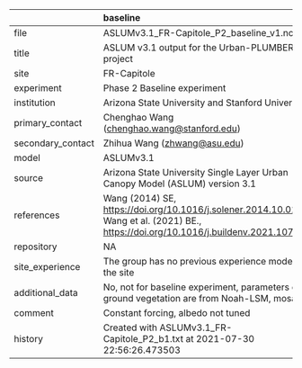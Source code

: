 |                   | baseline                                                                                                                              |
|:------------------|:--------------------------------------------------------------------------------------------------------------------------------------|
| file              | ASLUMv3.1_FR-Capitole_P2_baseline_v1.nc                                                                                               |
| title             | ASLUM v3.1 output for the Urban-PLUMBER project                                                                                       |
| site              | FR-Capitole                                                                                                                           |
| experiment        | Phase 2 Baseline experiment                                                                                                           |
| institution       | Arizona State University and Stanford University                                                                                      |
| primary_contact   | Chenghao Wang (chenghao.wang@stanford.edu)                                                                                            |
| secondary_contact | Zhihua Wang (zhwang@asu.edu)                                                                                                          |
| model             | ASLUMv3.1                                                                                                                             |
| source            | Arizona State University Single Layer Urban Canopy Model (ASLUM) version 3.1                                                          |
| references        | Wang (2014) SE, https://doi.org/10.1016/j.solener.2014.10.012; Wang et al. (2021) BE., https://doi.org/10.1016/j.buildenv.2021.107593 |
| repository        | NA                                                                                                                                    |
| site_experience   | The group has no previous experience modelling the site                                                                               |
| additional_data   | No, not for baseline experiment, parameters of ground vegetation are from Noah-LSM, mosaic                                            |
| comment           | Constant forcing, albedo not tuned                                                                                                    |
| history           | Created with ASLUMv3.1_FR-Capitole_P2_b1.txt at 2021-07-30 22:56:26.473503                                                            |
